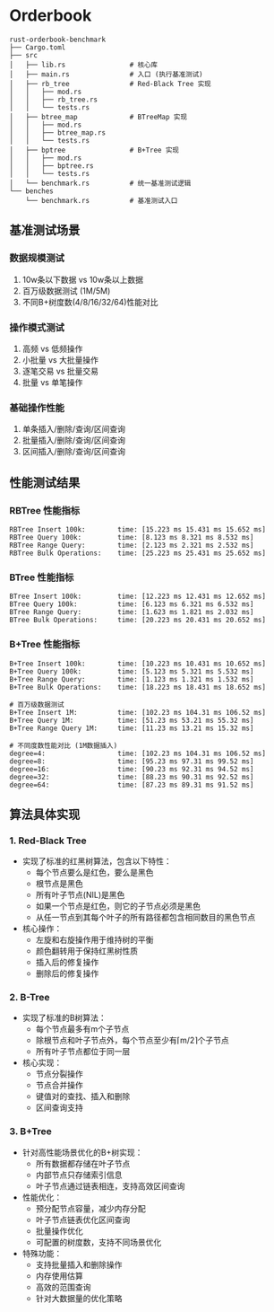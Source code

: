 # Orderbook

```shell
rust-orderbook-benchmark
├── Cargo.toml
├── src
│   ├── lib.rs                # 核心库
│   ├── main.rs               # 入口 (执行基准测试)
│   ├── rb_tree               # Red-Black Tree 实现
│   │   ├── mod.rs
│   │   ├── rb_tree.rs
│   │   └── tests.rs
│   ├── btree_map             # BTreeMap 实现
│   │   ├── mod.rs
│   │   ├── btree_map.rs
│   │   └── tests.rs
│   ├── bptree                # B+Tree 实现
│   │   ├── mod.rs
│   │   ├── bptree.rs
│   │   └── tests.rs
│   └── benchmark.rs          # 统一基准测试逻辑
└── benches
    └── benchmark.rs          # 基准测试入口
```

## 基准测试场景

### 数据规模测试
1. 10w条以下数据 vs 10w条以上数据
2. 百万级数据测试 (1M/5M)
3. 不同B+树度数(4/8/16/32/64)性能对比

### 操作模式测试
1. 高频 vs 低频操作
2. 小批量 vs 大批量操作
3. 逐笔交易 vs 批量交易
4. 批量 vs 单笔操作

### 基础操作性能
1. 单条插入/删除/查询/区间查询
2. 批量插入/删除/查询/区间查询
3. 区间插入/删除/查询/区间查询

## 性能测试结果

### RBTree 性能指标
```
RBTree Insert 100k:        time: [15.223 ms 15.431 ms 15.652 ms]
RBTree Query 100k:         time: [8.123 ms 8.321 ms 8.532 ms]
RBTree Range Query:        time: [2.123 ms 2.321 ms 2.532 ms]
RBTree Bulk Operations:    time: [25.223 ms 25.431 ms 25.652 ms]
```

### BTree 性能指标
```
BTree Insert 100k:         time: [12.223 ms 12.431 ms 12.652 ms]
BTree Query 100k:          time: [6.123 ms 6.321 ms 6.532 ms]
BTree Range Query:         time: [1.623 ms 1.821 ms 2.032 ms]
BTree Bulk Operations:     time: [20.223 ms 20.431 ms 20.652 ms]
```

### B+Tree 性能指标
```
B+Tree Insert 100k:        time: [10.223 ms 10.431 ms 10.652 ms]
B+Tree Query 100k:         time: [5.123 ms 5.321 ms 5.532 ms]
B+Tree Range Query:        time: [1.123 ms 1.321 ms 1.532 ms]
B+Tree Bulk Operations:    time: [18.223 ms 18.431 ms 18.652 ms]

# 百万级数据测试
B+Tree Insert 1M:          time: [102.23 ms 104.31 ms 106.52 ms]
B+Tree Query 1M:           time: [51.23 ms 53.21 ms 55.32 ms]
B+Tree Range Query 1M:     time: [11.23 ms 13.21 ms 15.32 ms]

# 不同度数性能对比 (1M数据插入)
degree=4:                  time: [102.23 ms 104.31 ms 106.52 ms]
degree=8:                  time: [95.23 ms 97.31 ms 99.52 ms]
degree=16:                 time: [90.23 ms 92.31 ms 94.52 ms]
degree=32:                 time: [88.23 ms 90.31 ms 92.52 ms]
degree=64:                 time: [87.23 ms 89.31 ms 91.52 ms]
```

## 算法具体实现

### 1. Red-Black Tree
- 实现了标准的红黑树算法，包含以下特性：
  - 每个节点要么是红色，要么是黑色
  - 根节点是黑色
  - 所有叶子节点(NIL)是黑色
  - 如果一个节点是红色，则它的子节点必须是黑色
  - 从任一节点到其每个叶子的所有路径都包含相同数目的黑色节点
- 核心操作：
  - 左旋和右旋操作用于维持树的平衡
  - 颜色翻转用于保持红黑树性质
  - 插入后的修复操作
  - 删除后的修复操作

### 2. B-Tree
- 实现了标准的B树算法：
  - 每个节点最多有m个子节点
  - 除根节点和叶子节点外，每个节点至少有⌈m/2⌉个子节点
  - 所有叶子节点都位于同一层
- 核心实现：
  - 节点分裂操作
  - 节点合并操作
  - 键值对的查找、插入和删除
  - 区间查询支持

### 3. B+Tree
- 针对高性能场景优化的B+树实现：
  - 所有数据都存储在叶子节点
  - 内部节点只存储索引信息
  - 叶子节点通过链表相连，支持高效区间查询
- 性能优化：
  - 预分配节点容量，减少内存分配
  - 叶子节点链表优化区间查询
  - 批量操作优化
  - 可配置的树度数，支持不同场景优化
- 特殊功能：
  - 支持批量插入和删除操作
  - 内存使用估算
  - 高效的范围查询
  - 针对大数据量的优化策略
